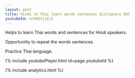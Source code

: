 ```yaml
---
layout: post
title: Hindi to Thai learn words sentences dictionary 987 
youtubeId: nr5HItjsIjI
---
```

 
 
Helps to learn Thai words and sentences for Hindi speakers.

Opportunitiy to repeat the words sentences. 

Practice Thai language. 
 
{% include youtubePlayer.html id=page.youtubeId %}
 
 
{% include analytics.html %}